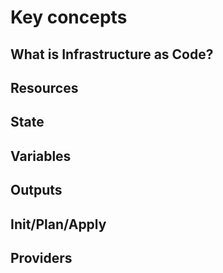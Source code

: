 # Key concepts

## What is Infrastructure as Code?

## Resources

## State

## Variables

## Outputs

## Init/Plan/Apply

## Providers
